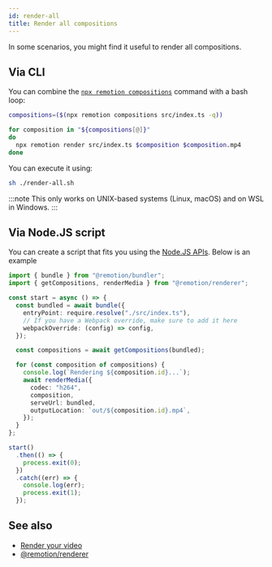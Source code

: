 ```yaml
---
id: render-all
title: Render all compositions
---
```


In some scenarios, you might find it useful to render all compositions.

## Via CLI

You can combine the [`npx remotion compositions`](/docs/cli/compositions) command with a bash loop:

```sh title="render-all.sh"
compositions=($(npx remotion compositions src/index.ts -q))

for composition in "${compositions[@]}"
do
  npx remotion render src/index.ts $composition $composition.mp4
done
```

You can execute it using:

```sh
sh ./render-all.sh
```

:::note
This only works on UNIX-based systems (Linux, macOS) and on WSL in Windows.
:::

## Via Node.JS script

You can create a script that fits you using the [Node.JS APIs](/docs/renderer). Below is an example

```ts twoslash title="render-all.ts"
import { bundle } from "@remotion/bundler";
import { getCompositions, renderMedia } from "@remotion/renderer";

const start = async () => {
  const bundled = await bundle({
    entryPoint: require.resolve("./src/index.ts"),
    // If you have a Webpack override, make sure to add it here
    webpackOverride: (config) => config,
  });

  const compositions = await getCompositions(bundled);

  for (const composition of compositions) {
    console.log(`Rendering ${composition.id}...`);
    await renderMedia({
      codec: "h264",
      composition,
      serveUrl: bundled,
      outputLocation: `out/${composition.id}.mp4`,
    });
  }
};

start()
  .then(() => {
    process.exit(0);
  })
  .catch((err) => {
    console.log(err);
    process.exit(1);
  });
```

## See also

- [Render your video](/docs/render)
- [@remotion/renderer](/docs/renderer)
